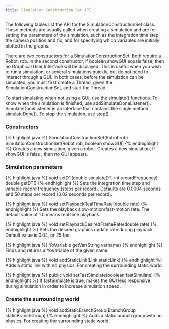 ```yaml
---
title: Simulation Construction Set API
---
```



The following tables list the API for the SimulationConstructionSet class. These methods are usually called when creating a simulation and are for setting the parameters of the simulation, such as the integration time step, the camera position and fix, and for specifying which variables are initially plotted in the graphs.
 
There are two constructors for a SimulationConstructionSet. Both require a Robot, rob. In the second constructor, if boolean showGUI equals false, then no Graphical User Interface will be displayed. This is useful when you wish to run a simulation, or several simulations quickly, but do not need to interact through a GUI. In both cases, before the simulation can be simulated, you must first create a Thread, given the SimulationConstructionSet, and start the Thread. 

To start simulating when not using a GUI, use the simulate() functions. To know when the simulation is finished, use addSimulateDoneListener(). SimulateDoneListener is an interface that contains the single method simulateDone(). To stop the simulation, use stop().

### Constructors

{% highlight java %}
SimulationConstructionSet(Robot rob)
SimulationConstructionSet(Robot rob, boolean showGUI)
{% endhighlight %}
Creates a new simulation, given a robot. Creates a new simulation, If showGUI is false , then no GUI appears. 

### Simulation parameters

{% highlight java %}
void setDT(double simulateDT, int recordFrequency) 
double getDT()
{% endhighlight %}
Sets the integration time step and variable record frequency (steps per record). 
Defaults are 0.0004 seconds and 50 steps per record (0.02 seconds per record).

{% highlight java %}
void setPlaybackRealTimeRate(double rate)
{% endhighlight %}
Sets the playback slow-motion/fast-motion rate. The default value of 1.0 means real time playback.

{% highlight java %}
void setPlaybackDesiredFrameRate(double rate)
{% endhighlight %}
Sets the desired graphics update rate during playback. Default value is 0.04, or 25 fps.

{% highlight java %}
YoVariable getVar(String varname)
{% endhighlight %}
Finds and returns a YoVariable of the given name.

{% highlight java %}
void addStaticLink(Link staticLink)
{% endhighlight %}
Adds a static link with no physics. For creating the surrounding static world.

{% highlight java %}
public void setFastSimulate(boolean fastSimulate)
{% endhighlight %}
If fastSimulate is true, makes the GUI less responsive during simulation in order to increase simulation speed.

### Create the surrounding world

{% highlight java %}
void addStaticBranchGroup(BranchGroup staticBranchGroup)
{% endhighlight %}
Adds a static branch group with no physics. For creating the surrounding static world.

